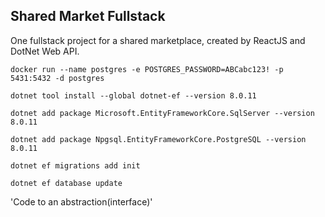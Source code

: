 ## Shared Market Fullstack

One fullstack project for a shared marketplace, created by ReactJS and DotNet Web API.

`docker run --name postgres -e POSTGRES_PASSWORD=ABCabc123! -p 5431:5432 -d postgres`

`dotnet tool install --global dotnet-ef --version 8.0.11`

`dotnet add package Microsoft.EntityFrameworkCore.SqlServer --version 8.0.11`

`dotnet add package Npgsql.EntityFrameworkCore.PostgreSQL --version 8.0.11`

`dotnet ef migrations add init`

`dotnet ef database update`

'Code to an abstraction(interface)'